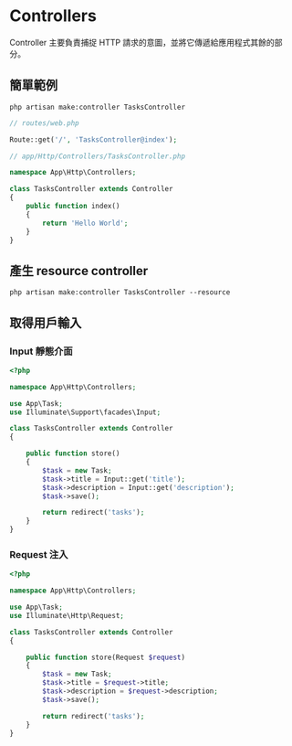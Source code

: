 # Controllers

Controller 主要負責捕捉 HTTP 請求的意圖，並將它傳遞給應用程式其餘的部分。

## 簡單範例

```
php artisan make:controller TasksController
```

```php
// routes/web.php

Route::get('/', 'TasksController@index');
```

```php
// app/Http/Controllers/TasksController.php

namespace App\Http\Controllers;

class TasksController extends Controller
{
    public function index()
    {
        return 'Hello World';
    }
}
```

## 產生 resource controller

```
php artisan make:controller TasksController --resource
```

## 取得用戶輸入

### Input 靜態介面

```php
<?php

namespace App\Http\Controllers;

use App\Task;
use Illuminate\Support\facades\Input;

class TasksController extends Controller
{

    public function store()
    {
        $task = new Task;
        $task->title = Input::get('title');
        $task->description = Input::get('description');
        $task->save();

        return redirect('tasks');
    }
}
```

### Request 注入

```php
<?php

namespace App\Http\Controllers;

use App\Task;
use Illuminate\Http\Request;

class TasksController extends Controller
{

    public function store(Request $request)
    {
        $task = new Task;
        $task->title = $request->title;
        $task->description = $request->description;
        $task->save();

        return redirect('tasks');
    }
}
```

